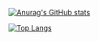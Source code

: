 [![Anurag's GitHub stats](https://github-readme-stats.vercel.app/api?username=97kzone)](https://github.com/anuraghazra/github-readme-stats)

[![Top Langs](https://github-readme-stats.vercel.app/api/top-langs/?username=97kzone&hide=javascript,html,css)](https://github.com/anuraghazra/github-readme-stats)
<!--
**97Kzone/97kzone** is a ✨ _special_ ✨ repository because its `README.md` (this file) appears on your GitHub profile.

Here are some ideas to get you started:

- 🔭 I’m currently working on ...
- 🌱 I’m currently learning ...
- 👯 I’m looking to collaborate on ...
- 🤔 I’m looking for help with ...
- 💬 Ask me about ...
- 📫 How to reach me: ...
- 😄 Pronouns: ...
- ⚡ Fun fact: ...
-->
